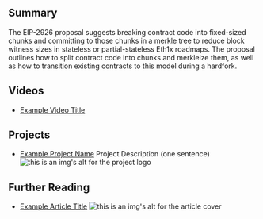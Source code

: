 ## Summary

The EIP-2926 proposal suggests breaking contract code into fixed-sized chunks and committing to those chunks in a merkle tree to reduce block witness sizes in stateless or partial-stateless Eth1x roadmaps. The proposal outlines how to split contract code into chunks and merkleize them, as well as how to transition existing contracts to this model during a hardfork.

## Videos

- [Example Video Title](https://www.youtube.com/watch?v=TDGq4aeevgY)

## Projects

- [Example Project Name](https://xxxx.xxx/xxxxx) Project Description (one sentence) ![this is an img's alt for the project logo](https://xxxx.xxx/project-logo.xxx)

## Further Reading

- [Example Article Title](https://xxxx.xxx/xxxxx) ![this is an img's alt for the article cover](https://xxxx.xxx/article-cover.xxx)
